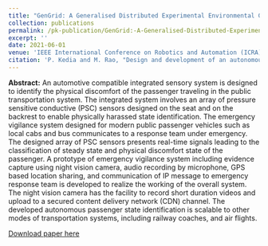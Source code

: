 ```yaml
---
title: "GenGrid: A Generalised Distributed Experimental Environmental Grid for Swarm Robotics"
collection: publications
permalink: /pk-publication/GenGrid:-A-Generalised-Distributed-Experimental-Environmental-Grid-for-Swarm-Robotics
excerpt: ''
date: 2021-06-01
venue: 'IEEE International Conference on Robotics and Automation (ICRA)'
citation: 'P. Kedia and M. Rao, "Design and development of an autonomous in-seat passenger state identification in a modern vigilance enabled public transportation system," 2019 IEEE International Conference on Vehicular Electronics and Safety (ICVES), Cairo, Egypt, 2019, pp. 1-6.'
---
```


**Abstract:** An automotive compatible integrated sensory system is designed to identify the physical discomfort of the passenger traveling in the public transportation system. The integrated system involves an array of pressure sensitive conductive (PSC) sensors designed on the seat and on the backrest to enable physically harassed state identification. The emergency vigilance system designed for modern public passenger vehicles such as local cabs and bus communicates to a response team under emergency. The designed array of PSC sensors presents real-time signals leading to the classification of steady state and physical discomfort state of the passenger. A prototype of emergency vigilance system including evidence capture using night vision camera, audio recording by microphone, GPS based location sharing, and communication of IP message to emergency response team is developed to realize the working of the overall system. The night vision camera has the facility to record short duration videos and upload to a secured content delivery network (CDN) channel. The developed autonomous passenger state identification is scalable to other modes of transportation systems, including railway coaches, and air flights. 

[Download paper here](http://ieeexplore.ieee.org/stamp/stamp.jsp?tp=&arnumber=8906349&isnumber=8906290)

